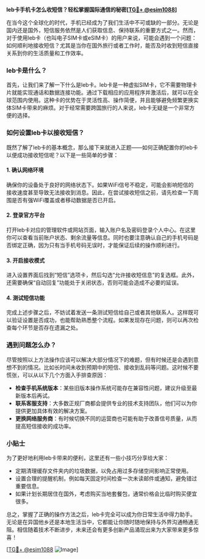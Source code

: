 **leb卡手机卡怎么收短信？轻松掌握国际通信的秘密[[TG💪+ @esim1088](https://t.me/s/esim1088)]**

在当今这个全球化的时代，手机已经成为了我们生活中不可或缺的一部分。无论是国内还是国外，短信服务依然是人们获取信息、保持联系的重要方式之一。然而，对于使用leb卡（也叫电子SIM卡或eSIM卡）的用户来说，可能会遇到一个问题：如何顺利地接收短信？尤其是当你在国外旅行或者工作时，能否及时收到短信直接关系到你的生活质量和工作效率。

### leb卡是什么？

首先，让我们来了解一下什么是leb卡。leb卡是一种虚拟SIM卡，它不需要物理卡片就能实现通话和数据连接功能。通过下载相应的应用程序并激活后，就可以在全球范围内使用。这种卡的优势在于灵活性高、操作简便，并且能够避免频繁更换实体SIM卡带来的麻烦。对于经常需要跨国旅行的人来说，leb卡无疑是一个非常方便的选择。

### 如何设置leb卡以接收短信？

既然了解了leb卡的基本概念，那么接下来就进入正题——如何正确配置你的leb卡以便成功接收短信呢？以下是一些简单的步骤：

#### 1. 确认网络环境
确保你的设备处于良好的网络状态下。如果WiFi信号不稳定，可能会影响短信的接收速度甚至导致无法接收到消息。因此，在尝试接收短信之前，请先检查一下周围是否有强WiFi覆盖或者移动数据是否已开启。

#### 2. 登录官方平台
打开leb卡对应的管理软件或网站页面，输入账户名及密码登录个人中心。在这里你可以查看当前账户状态、剩余流量等信息。同时也要注意确认自己的手机号码是否绑定正确，因为只有当手机号码无误时，才能保证后续的操作顺利进行。

#### 3. 开启接收模式
进入设置界面后找到“短信”选项卡，然后勾选“允许接收短信息”的复选框。此外，还需要确保“自动回复”功能处于关闭状态，否则可能会造成不必要的延误。

#### 4. 测试短信功能
完成上述步骤之后，不妨试着发送一条测试短信给自己或者其他联系人。这样既可以验证设置是否成功，也能帮助熟悉整个流程。如果发现存在问题，则可以再次检查每个环节是否存在遗漏之处。

### 遇到问题怎么办？

尽管按照以上方法操作应该可以解决大部分情况下的难题，但有时候还是会遇到意想不到的情况。比如长时间未收到预期中的短信、接收到乱码等问题。这时候不要慌张，可以从以下几个方面入手排查原因：

- **检查手机系统版本**：某些旧版本操作系统可能存在兼容性问题，建议升级至最新版本后再试。
- **联系客服支持**：大多数正规厂商都会提供专业的技术支持团队，他们可以为你提供更加具体有效的解决方案。
- **更换网络服务商**：有时候切换不同的运营商也可能有助于改善信号质量，从而提高短信接收的成功率。

### 小贴士

为了更好地利用leb卡带来的便利，这里还有一些小技巧分享给大家：

- 定期清理缓存文件夹内的垃圾数据，以免占用过多存储空间影响正常使用。
- 设置合理的提醒机制，例如每天固定时间检查一次未读邮件或通知，避免错过重要信息。
- 如果计划长期居住在国外，考虑购买当地套餐包，通常价格会比临时购买便宜很多。

总之，掌握了正确的操作方法之后，leb卡完全可以成为你日常生活中得力助手。无论是在异国他乡还是本地生活当中，它都能让你随时随地保持与外界沟通畅通无阻。相信随着技术不断进步，未来还会有更多创新产品涌现出来为大家带来更多惊喜！

[[TG💪+ @esim1088](https://t.me/s/esim1088) ![Image](https://i.postimg.cc/4NQfJmqS/Snipaste-2025-05-13-00-14-12.png)]